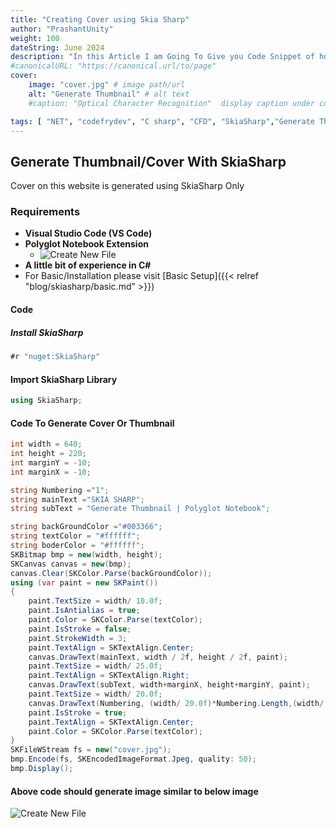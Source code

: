 ```yaml
---
title: "Creating Cover using Skia Sharp"
author: "PrashantUnity"
weight: 100
dateString: June 2024  
description: "In this Article I am Going To Give you Code Snippet of how i Generate Cover Image for this Website Using SkiaSharp Library"
#canonicalURL: "https://canonical.url/to/page"
cover:
    image: "cover.jpg" # image path/url
    alt: "Generate Thumbnail" # alt text
    #caption: "Optical Character Recognition"  display caption under cover 

tags: [ "NET", "codefrydev", "C sharp", "CFD", "SkiaSharp","Generate Thumbnail","Skia"]
---
```



## Generate Thumbnail/Cover With SkiaSharp

Cover on this website is generated using SkiaSharp Only

### Requirements

- **Visual Studio Code (VS Code)**
- **Polyglot Notebook Extension**
  - ![Create New File](./poly.png)
- **A little bit of experience in C#**
- For Basic/Installation please visit [Basic Setup]({{< relref "blog/skiasharp/basic.md" >}})

#### Code

##### Install SkiaSharp

```csharp  {linenos=true}
#r "nuget:SkiaSharp"
```

#### Import SkiaSharp Library

```csharp  {linenos=true}
using SkiaSharp;
```

#### Code To Generate Cover Or Thumbnail

```csharp  {linenos=true}
int width = 640;
int height = 220;  
int marginY = -10;
int marginX = -10;

string Numbering ="1";
string mainText ="SKIA SHARP";
string subText = "Generate Thumbnail | Polyglot Notebook";

string backGroundColor ="#003366";
string textColor = "#ffffff";
string boderColor = "#ffffff";
SKBitmap bmp = new(width, height);
SKCanvas canvas = new(bmp); 
canvas.Clear(SKColor.Parse(backGroundColor)); 
using (var paint = new SKPaint()) 
{
    paint.TextSize = width/ 10.0f;
    paint.IsAntialias = true;
    paint.Color = SKColor.Parse(textColor);
    paint.IsStroke = false;
    paint.StrokeWidth = 3; 
    paint.TextAlign = SKTextAlign.Center; 
    canvas.DrawText(mainText, width / 2f, height / 2f, paint);
    paint.TextSize = width/ 25.0f;
    paint.TextAlign = SKTextAlign.Right;
    canvas.DrawText(subText, width+marginX, height+marginY, paint);
    paint.TextSize = width/ 20.0f;
    canvas.DrawText(Numbering, (width/ 20.0f)*Numbering.Length,(width/ 20.0f)*1.25f, paint);
    paint.IsStroke = true;
    paint.TextAlign = SKTextAlign.Center;
    paint.Color = SKColor.Parse(textColor); 
}
SKFileWStream fs = new("cover.jpg");
bmp.Encode(fs, SKEncodedImageFormat.Jpeg, quality: 50);
bmp.Display(); 
```

#### Above code should generate image similar to below image

![Create New File](./cover.jpg)